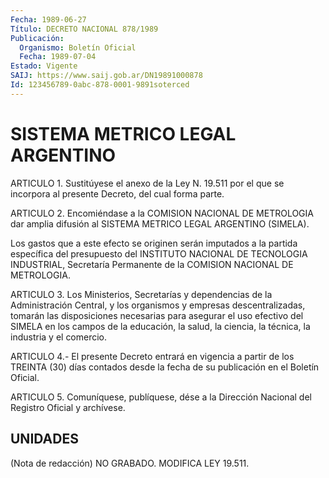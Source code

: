 ```yaml
---
Fecha: 1989-06-27
Título: DECRETO NACIONAL 878/1989
Publicación:
  Organismo: Boletín Oficial
  Fecha: 1989-07-04
Estado: Vigente
SAIJ: https://www.saij.gob.ar/DN19891000878
Id: 123456789-0abc-878-0001-9891soterced
---
```

# SISTEMA METRICO LEGAL ARGENTINO

<a id="1"></a>
ARTICULO 1. Sustitúyese el anexo de la Ley N. 19.511 por el que se incorpora al presente Decreto, del cual forma parte.

<a id="2"></a>
ARTICULO  2. Encomiéndase a la COMISION NACIONAL DE METROLOGIA dar amplia difusión  al  SISTEMA  METRICO LEGAL ARGENTINO (SIMELA).

Los  gastos  que a este efecto se originen  serán  imputados  a  la partida  específica  del  presupuesto  del  INSTITUTO  NACIONAL  DE TECNOLOGIA    INDUSTRIAL,  Secretaría  Permanente  de  la  COMISION NACIONAL DE METROLOGIA.

<a id="3"></a>
ARTICULO  3. Los Ministerios, Secretarías y dependencias de la Administración Central, y los organismos y empresas descentralizadas,    tomarán   las  disposiciones  necesarias  para asegurar el uso efectivo del SIMELA  en los campos de la educación, la  salud,  la  ciencia, la técnica, la industria  y  el  comercio.

<a id="4"></a>
ARTICULO  4.- El presente Decreto entrará en vigencia a partir de los TREINTA (30)  días contados desde la fecha de su publicación en el Boletín Oficial.

<a id="5"></a>
ARTICULO  5.  Comuníquese,  publíquese,  dése  a  la Dirección Nacional del Registro Oficial y archívese.

## UNIDADES

<a id="1"></a>
(Nota de redacción) NO GRABADO. MODIFICA LEY 19.511.